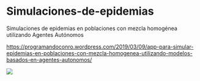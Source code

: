 # Simulaciones-de-epidemias
Simulaciones de epidemias en poblaciones con mezcla homogénea utilizando Agentes Autónomos

https://programandoconro.wordpress.com/2019/03/09/app-para-simular-epidemias-en-poblaciones-con-mezcla-homogenea-utilizando-modelos-basados-en-agentes-autonomos/

<div><img src="https://raw.githubusercontent.com/progamandoconro/Simulaciones-de-epidemias/master/fotocaptura.png" /> </div>
